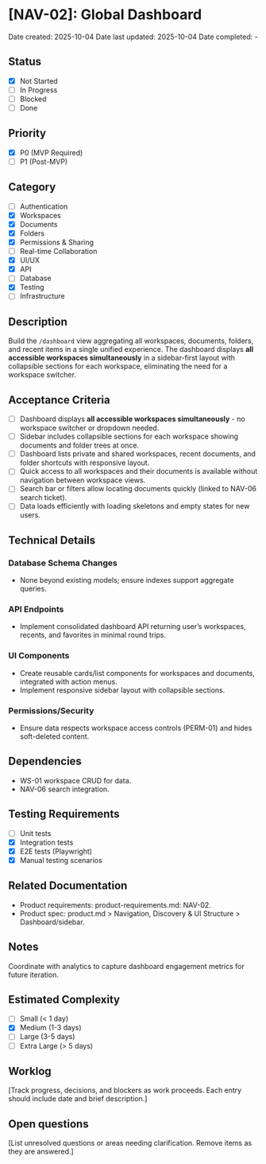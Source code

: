 # [NAV-02]: Global Dashboard

Date created: 2025-10-04
Date last updated: 2025-10-04
Date completed: -

## Status

- [x] Not Started
- [ ] In Progress
- [ ] Blocked
- [ ] Done

## Priority

- [x] P0 (MVP Required)
- [ ] P1 (Post-MVP)

## Category

- [ ] Authentication
- [x] Workspaces
- [x] Documents
- [x] Folders
- [x] Permissions & Sharing
- [ ] Real-time Collaboration
- [x] UI/UX
- [x] API
- [ ] Database
- [x] Testing
- [ ] Infrastructure

## Description

Build the `/dashboard` view aggregating all workspaces, documents, folders, and recent items in a single unified experience. The dashboard displays **all accessible workspaces simultaneously** in a sidebar-first layout with collapsible sections for each workspace, eliminating the need for a workspace switcher.

## Acceptance Criteria

- [ ] Dashboard displays **all accessible workspaces simultaneously** - no workspace switcher or dropdown needed.
- [ ] Sidebar includes collapsible sections for each workspace showing documents and folder trees at once.
- [ ] Dashboard lists private and shared workspaces, recent documents, and folder shortcuts with responsive layout.
- [ ] Quick access to all workspaces and their documents is available without navigation between workspace views.
- [ ] Search bar or filters allow locating documents quickly (linked to NAV-06 search ticket).
- [ ] Data loads efficiently with loading skeletons and empty states for new users.

## Technical Details

### Database Schema Changes

- None beyond existing models; ensure indexes support aggregate queries.

### API Endpoints

- Implement consolidated dashboard API returning user’s workspaces, recents, and favorites in minimal round trips.

### UI Components

- Create reusable cards/list components for workspaces and documents, integrated with action menus.
- Implement responsive sidebar layout with collapsible sections.

### Permissions/Security

- Ensure data respects workspace access controls (PERM-01) and hides soft-deleted content.

## Dependencies

- WS-01 workspace CRUD for data.
- NAV-06 search integration.

## Testing Requirements

- [ ] Unit tests
- [x] Integration tests
- [x] E2E tests (Playwright)
- [x] Manual testing scenarios

## Related Documentation

- Product requirements: product-requirements.md: NAV-02.
- Product spec: product.md > Navigation, Discovery & UI Structure > Dashboard/sidebar.

## Notes

Coordinate with analytics to capture dashboard engagement metrics for future iteration.

## Estimated Complexity

- [ ] Small (< 1 day)
- [x] Medium (1-3 days)
- [ ] Large (3-5 days)
- [ ] Extra Large (> 5 days)

## Worklog

[Track progress, decisions, and blockers as work proceeds. Each entry should include date and brief description.]

## Open questions

[List unresolved questions or areas needing clarification. Remove items as they are answered.]
